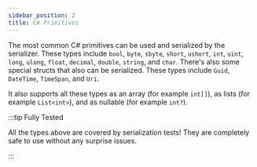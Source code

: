 ```yaml
---
sidebar_position: 2
title: C# Primitives
---
```


The most common C# primitives can be used and serialized by the serializer. These types include
`bool`, `byte`, `sbyte`, `short`, `ushort`, `int`, `uint`, `long`, `ulong`, `float`, `decimal`, `double`, `string`, 
and `char`. There's also some special structs that also can be serialized. These types include `Guid`, `DateTime`, 
`TimeSpan`, and `Uri`.

It also supports all these types as an array (for example `int[]`), as lists (for example `List<int>`), and as nullable 
(for example `int?`).

:::tip Fully Tested

All the types above are covered by serialization tests! They are completely safe to use without any surprise issues.

:::